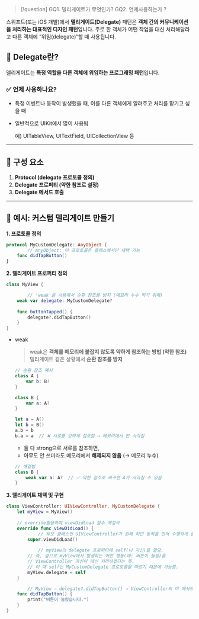 >[!question]
>GQ1. 델리게이트가 무엇인가?
>GQ2. 언제사용하는가 ?

스위프트(또는 iOS 개발)에서 **델리게이트(Delegate)** 패턴은 **객체 간의 커뮤니케이션을 처리하는 대표적인 디자인 패턴**입니다. 주로 한 객체가 어떤 작업을 대신 처리해달라고 다른 객체에 “위임(delegate)“할 때 사용됩니다.

## **🔹 Delegate란?**

델리게이트는 **특정 역할을 다른 객체에 위임하는 프로그래밍 패턴**입니다.

### **✅ 언제 사용하나요?**

- 특정 이벤트나 동작이 발생했을 때, 이를 다른 객체에게 알려주고 처리를 맡기고 싶을 때
    
- 일반적으로 UIKit에서 많이 사용됨
    
    예) UITableView, UITextField, UICollectionView 등
    

---

## **🔹 구성 요소**

1. **Protocol (delegate 프로토콜 정의)**
2. **Delegate 프로퍼티 (약한 참조로 설정)**
3. **Delegate 메서드 호출**

---

## **🔹 예시: 커스텀 델리게이트 만들기**

**1. 프로토콜 정의**

```swift
protocol MyCustomDelegate: AnyObject {
		// AnyObject: 이 프로토콜은 클래스에서만 채택 가능
    func didTapButton()
}
```

**2. 델리게이트 프로퍼티 정의**

```swift
class MyView {

		// 'weak'을 사용해서 순환 참조를 방지 (메모리 누수 막기 위해)
    weak var delegate: MyCustomDelegate?  
    
    func buttonTapped() {
        delegate?.didTapButton()
    }
}
```

- weak
    
    > weak은 **객체를 메모리에 붙잡지 않도록 약하게 참조하는 방법 (약한 참조)** 델리게이트 같은 상황에서 **순환 참조를 방지**
    
    ```swift
    // 순환 참조 예시
    class A {
        var b: B?
    }
    
    class B {
        var a: A?
    }
    
    let a = A()
    let b = B()
    a.b = b
    b.a = a  // ❌ 서로를 강하게 참조함 → 메모리에서 안 사라짐
    ```
    
    - 둘 다 strong으로 서로를 참조하면,
    - 아무도 안 쓰더라도 메모리에서 **해제되지 않음** (→ 메모리 누수)
    
    ```swift
    // 해결법
    class B {
        weak var a: A?  // ✅ 약한 참조로 바꾸면 A가 사라질 수 있음
    }
    ```
    

**3. 델리게이트 채택 및 구현**

```swift
class ViewController: UIViewController, MyCustomDelegate {
    let myView = MyView()
    
    // override활용하여 viewDidLoad 함수 재정의
    override func viewDidLoad() {
		    // 부모 클래스인 UIViewController가 원래 하던 동작을 먼저 수행하게 함
        super.viewDidLoad()
		     
		    // myView의 delegate 프로퍼티에 self(나 자신)를 할당.
        // 즉, 앞으로 myView에서 발생하는 어떤 행동(예: 버튼이 눌림)을
        // ViewController 자신이 대신 처리하겠다는 뜻.
        // 이 때 self는 MyCustomDelegate 프로토콜을 따르기 때문에 가능함.   
        myView.delegate = self
    }

		// MyView → delegate?.didTapButton() → ViewController의 이 메서드가 실행됨.
    func didTapButton() {
        print("버튼이 눌렸습니다.")
    }
}
```